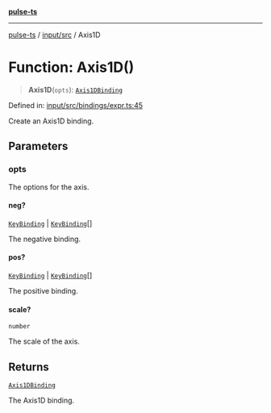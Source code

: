 [**pulse-ts**](../../../README.md)

***

[pulse-ts](../../../README.md) / [input/src](../README.md) / Axis1D

# Function: Axis1D()

> **Axis1D**(`opts`): [`Axis1DBinding`](../type-aliases/Axis1DBinding.md)

Defined in: [input/src/bindings/expr.ts:45](https://github.com/jlehett/pulse-ts/blob/95f7e0ab0aafbcd2aad691251c554317b3dfe19c/packages/input/src/bindings/expr.ts#L45)

Create an Axis1D binding.

## Parameters

### opts

The options for the axis.

#### neg?

[`KeyBinding`](../type-aliases/KeyBinding.md) \| [`KeyBinding`](../type-aliases/KeyBinding.md)[]

The negative binding.

#### pos?

[`KeyBinding`](../type-aliases/KeyBinding.md) \| [`KeyBinding`](../type-aliases/KeyBinding.md)[]

The positive binding.

#### scale?

`number`

The scale of the axis.

## Returns

[`Axis1DBinding`](../type-aliases/Axis1DBinding.md)

The Axis1D binding.
